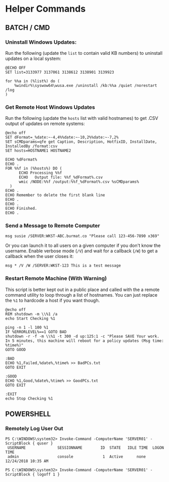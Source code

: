 # Helper Commands

## BATCH / CMD

### Uninstall Windows Updates:

Run the following \(update the `list` to contain valid KB numbers\) to uninstall updates on a local system:

```text
@ECHO OFF
SET list=3133977 3137061 3138612 3138901 3139923

for %%a in (%list%) do (
	%windir%\syswow64\wusa.exe /uninstall /kb:%%a /quiet /norestart /log​
)
```

### Get Remote Host Windows Updates

Run the following \(update the `hosts` list with valid hostnames\) to get .CSV output of updates on remote systems:

```text
@echo off
SET dFormat=_%date:~-4,4%%date:~-10,2%%date:~-7,2%
SET sCMDparams=qfe get Caption, Description, HotfixID, InstallDate, InstalledBy /format:csv
SET hosts=HOSTNAME1 HOSTNAME2

ECHO %dFormat%
ECHO .
FOR %%f in (%hosts%) DO (
      ECHO Processing %%f
      ECHO   Output file: %%f_%dFormat%.csv
      wmic /NODE:%%f /output:%%f_%dFormat%.csv %sCMDparams%
  )
ECHO .
ECHO Remember to delete the first blank line
ECHO .
ECHO .
ECHO Finished.
ECHO .
```

### Send a Message to Remote Computer

```text
msg susie /SERVER:WKST-ABC.burmat.co "Please call 123-456-7890 x369"
```

Or you can launch it to all users on a given computer if you don't know the username.  Enable verbose mode \(`/V`\) and wait for a callback \(`/W`\) to get a callback when the user closes it:

`msg * /V /W /SERVER:WKST-123 This is a test message`

### Restart Remote Machine \(With Warning\)

This script is better kept out in a public place and called with the a remote command utility to loop through a list of hostnames. You can just replace the `%1` to hardcode a host if you want though.

```text
@echo off
REM shutdown -m \\%1 /a
echo Start Checking %1

ping -n 1 -l 100 %1
IF %ERRORLEVEL%==1 GOTO BAD
shutdown -r -f -m \\%1 -t 300 -d up:125:1 -c "Please SAVE Your work. In 5 minutes, this machine will reboot for a policy updates (Msg time: %time%)"
GOTO GOOD

:BAD
ECHO %1,Failed,%date%,%time% >> BadPCs.txt
GOTO EXIT

:GOOD
ECHO %1,Good,%date%,%time% >> GoodPCs.txt
GOTO EXIT

:EXIT
echo Stop Checking %1
```

## POWERSHELL

### Remotely Log User Out

```text
PS C:\WINDOWS\system32> Invoke-Command -ComputerName 'SERVER01' -ScriptBlock { quser }
 USERNAME              SESSIONNAME        ID  STATE   IDLE TIME  LOGON TIME
 admin                 console             1  Active      none   12/24/2018 10:35 AM

PS C:\WINDOWS\system32> Invoke-Command -ComputerName 'SERVER01' -ScriptBlock { logoff 1 }
```



